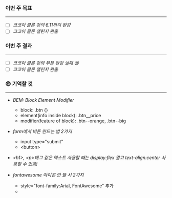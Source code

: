 ### 이번 주 목표

---

- [ ] _코코아 클론 강의 6.11까지 완강_
- [ ] _코코아 클론 챌린지 완출_

### 이번 주 결과

---

- [ ] _코코아 클론 강의 부분 완강 실패 😫_
- [ ] _코코아 클론 챌린지 완출_

### 😎 기억할 것

---

- _BEM: Block Element Modifier_
  - block: .btn {}
  - element(info inside block): .btn\_\_price
  - modifier(feature of block): .btn--orange, .btn--big

- _form에서 버튼 만드는 법 2가지_
  - input type="submit"
  - \<button></button>

- _\<h1>\, \<p>태그 같은 텍스트 사용할 때는 display:flex 말고 text-align:center 사용할 수 있음!_

- _fontawesome 아이콘 안 뜰 시 2가지_
  - style="font-family:Arial, FontAwesome" 추가
  - <script src="https://kit.fontawesome.com/493cc16663.js" crossorigin="anonymous">

- _placeholder 안에 아이콘 넣기_
- use hex codes(can be found in the Font Awesome cheatsheet)

### 😭 보완사항

---

- _css animations 으렵따.. 어떻게 해야 효율적으로 연습할 수 있을까? 따라하는게 최고겠지?_

-_display:flex 말고 text-align:center, vertical-align 사용가능한지 실험_

### 참고할 사이트

---

- _SVG: 픽셀이 없이 수학으로만 구성된 이미지 파일 형식_

  - [herocoins](https://heroicons.dev)
  - [fontawesome](https://fontawesome.com)

- [box shawdow examples](https://getcssscan.com/css-box-shadow-examples)

### 💬 공유하고 싶은 고민이나 질문

---

- _🤩가상환경 관리하는 법_
- _html semantic tag 어떤 걸 사용해야 할지 감이 안잡힌다._
- _화면크기에 따라 css가 다르게 보이는 듯...? 뭐에 맞춰야 하지_
- _padding, margin 중 어떤 걸 사용할지 헷갈린다._
- _코코아톡 강의 3.18 placeholder는 [attribute]가 아니라 ::표시로 잡는 이유가 뭘까?_
- _BEM을 따르면 id 사용할 일은 없나?_

## 📌 주간 회고록을 제출해주세요 (필수)

[10주스터디\_Weekly_ProgressReport](https://docs.google.com/spreadsheets/d/1UZNSc5GhAPwFGSGfqMW9qDQjQBzab-5vgoywnQGaPzg/edit?usp=sharing)

## 핵심 3줄 요약 (예시)

- _물리적 시간이 너무 모자라다.. 어떻게 해결하지?._
- _화면크기에 따라 css가 다르게 보이는게 맞나? 실제 개발할 때는 환경에 따른 버전을 여러 개 만드나..?._
- _html semantic tag, padding과 margin이 헷갈린다._
